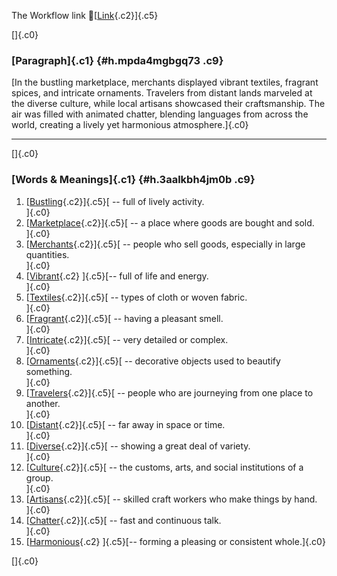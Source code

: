 The Workflow link
👏[[Link](https://www.google.com/url?q=http://www.google.com&sa=D&source=editors&ust=1755866366785358&usg=AOvVaw0Qs4b6qN1tg7qwpYvIjR1e){.c2}]{.c5}

[]{.c0}

### [Paragraph]{.c1} {#h.mpda4mgbgq73 .c9}

[In the bustling marketplace, merchants displayed vibrant textiles,
fragrant spices, and intricate ornaments. Travelers from distant lands
marveled at the diverse culture, while local artisans showcased their
craftsmanship. The air was filled with animated chatter, blending
languages from across the world, creating a lively yet harmonious
atmosphere.]{.c0}

------------------------------------------------------------------------

[]{.c0}

### [Words & Meanings]{.c1} {#h.3aalkbh4jm0b .c9}

1.  [[Bustling](https://www.google.com/url?q=http://www.google.com&sa=D&source=editors&ust=1755866366787760&usg=AOvVaw37ovh36JYZKVJtvis4aPSd){.c2}]{.c5}[ --
    full of lively activity.\
    ]{.c0}
2.  [[Marketplace](https://www.google.com/url?q=http://www.google.com&sa=D&source=editors&ust=1755866366788567&usg=AOvVaw3DCDk8fNJPRsHg4qTP8QM-){.c2}]{.c5}[ --
    a place where goods are bought and sold.\
    ]{.c0}
3.  [[Merchants](https://www.google.com/url?q=http://www.google.com&sa=D&source=editors&ust=1755866366789082&usg=AOvVaw3II6rsWR2yjoEgohWIK7J_){.c2}]{.c5}[ --
    people who sell goods, especially in large quantities.\
    ]{.c0}
4.  [[Vibrant](https://www.google.com/url?q=http://www.google.com&sa=D&source=editors&ust=1755866366789613&usg=AOvVaw2dCgaHqhNGlMH_zAJZLyCJ){.c2}
    ]{.c5}[-- full of life and energy.\
    ]{.c0}
5.  [[Textiles](https://www.google.com/url?q=http://www.google.com&sa=D&source=editors&ust=1755866366790036&usg=AOvVaw1P8-d5TQDBNNYuDllj1sUd){.c2}]{.c5}[ --
    types of cloth or woven fabric.\
    ]{.c0}
6.  [[Fragrant](https://www.google.com/url?q=http://www.google.com&sa=D&source=editors&ust=1755866366790492&usg=AOvVaw1kAsKTFX7BrbsyEn7qO-XQ){.c2}]{.c5}[ --
    having a pleasant smell.\
    ]{.c0}
7.  [[Intricate](https://www.google.com/url?q=http://www.google.com&sa=D&source=editors&ust=1755866366790915&usg=AOvVaw0VHxJpOv16aRyqKcmCtJtd){.c2}]{.c5}[ --
    very detailed or complex.\
    ]{.c0}
8.  [[Ornaments](https://www.google.com/url?q=http://www.google.com&sa=D&source=editors&ust=1755866366791380&usg=AOvVaw0kGS8-KHkpn6Fd737zLBnB){.c2}]{.c5}[ --
    decorative objects used to beautify something.\
    ]{.c0}
9.  [[Travelers](https://www.google.com/url?q=http://www.google.com&sa=D&source=editors&ust=1755866366791920&usg=AOvVaw1jXMEiFQjywh54PVzT0WIo){.c2}]{.c5}[ --
    people who are journeying from one place to another.\
    ]{.c0}
10. [[Distant](https://www.google.com/url?q=http://www.google.com&sa=D&source=editors&ust=1755866366792473&usg=AOvVaw2qB0M756VHGq1JZUHrUnsW){.c2}]{.c5}[ --
    far away in space or time.\
    ]{.c0}
11. [[Diverse](https://www.google.com/url?q=http://www.google.com&sa=D&source=editors&ust=1755866366792971&usg=AOvVaw3XRhwtT7BiTHnDswbok6uH){.c2}]{.c5}[ --
    showing a great deal of variety.\
    ]{.c0}
12. [[Culture](https://www.google.com/url?q=http://www.google.com&sa=D&source=editors&ust=1755866366793532&usg=AOvVaw31tTPrPJtYD5wfSdSNVa8z){.c2}]{.c5}[ --
    the customs, arts, and social institutions of a group.\
    ]{.c0}
13. [[Artisans](https://www.google.com/url?q=http://www.google.com&sa=D&source=editors&ust=1755866366794094&usg=AOvVaw0loMrMhBOZTDMt11zsAYYM){.c2}]{.c5}[ --
    skilled craft workers who make things by hand.\
    ]{.c0}
14. [[Chatter](https://www.google.com/url?q=http://www.google.com&sa=D&source=editors&ust=1755866366794596&usg=AOvVaw2pTNyViQWbBOg6O9qqxN0Y){.c2}]{.c5}[ --
    fast and continuous talk.\
    ]{.c0}
15. [[Harmonious](https://www.google.com/url?q=http://www.google.com&sa=D&source=editors&ust=1755866366795019&usg=AOvVaw0JttssTf24CDu9ZXjTRZ5w){.c2}
    ]{.c5}[-- forming a pleasing or consistent whole.]{.c0}

[]{.c0}

